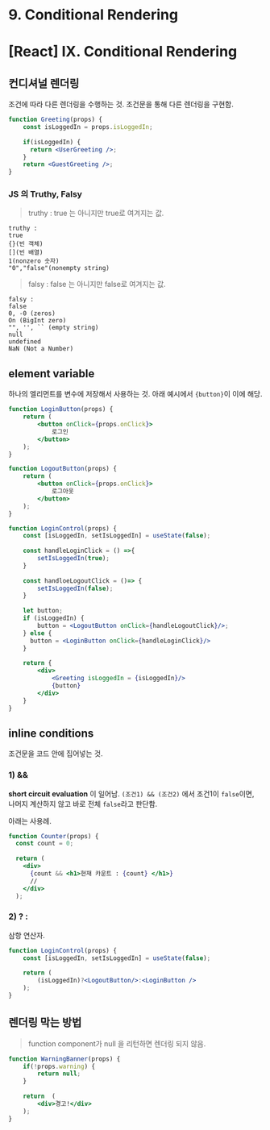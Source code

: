 # 9. Conditional Rendering

# [React] IX. Conditional Rendering

## 컨디셔널 렌더링
조건에 따라 다른 렌더링을 수행하는 것. 
조건문을 통해 다른 렌더링을 구현함.

```jsx
function Greeting(props) {
	const isLoggedIn = props.isLoggedIn;
  	
  	if(isLoggedIn) {
      return <UserGreeting />;
    }
  	return <GuestGreeting />;
}
```

### JS 의 Truthy, Falsy
>truthy : true 는 아니지만 true로 여겨지는 값.

```
truthy :
true
{}(빈 객체)
[](빈 배열)
1(nonzero 숫자)
"0","false"(nonempty string) 
```
>falsy : false 는 아니지만 false로 여겨지는 값.

```
falsy :
false
0, -0 (zeros)
On (BigInt zero)
"", '', `` (empty string)
null
undefined
NaN (Not a Number)
```

## element variable
하나의 엘리먼트를 변수에 저장해서 사용하는 것.
아래 예시에서 `{button}`이 이에 해당. 

```jsx
function LoginButton(props) {
	return (
    	<button onClick={props.onClick}>
        	로그인
        </button>
    );
}

function LogoutButton(props) {
	return (
    	<button onClick={props.onClick}>
        	로그아웃
        </button>
    );
}

function LoginControl(props) {
	const [isLoggedIn, setIsLoggedIn] = useState(false);
  	
  	const handleLoginClick = () =>{
    	setIsLoggedIn(true);
    }
    
    const handloeLogoutClick = ()=> {
    	setIsLoggedIn(false);
    }
    
    let button;
  	if (isLoggedIn) {
    	button = <LogoutButton onClick={handleLogoutClick}/>;
    } else {
      button = <LoginButton onClick={handleLoginClick}/>
    }
  
  	return {
    	<div>
        	<Greeting isLoggedIn = {isLoggedIn}/>
        	{button}	
        </div>
    }
}
```

## inline conditions
조건문을 코드 안에 집어넣는 것. 

### 1) &&

**short circuit evaluation** 이 일어남. 
`(조건1) && (조건2)` 에서 
조건1이 `false`이면, 나머지 계산하지 않고 바로 전체 `false`라고 판단함. 

아래는 사용례.
```jsx
function Counter(props) {
  const count = 0;
  
  return (
  	<div>
      {count && <h1>현재 카운트 : {count} </h1>}
      //
    </div>
  );
```

### 2) ? : 
삼항 연산자. 
```jsx
function LoginControl(props) {
	const [isLoggedIn, setIsLoggedIn] = useState(false);
  	
  	return (
    	(isLoggedIn)?<LogoutButton/>:<LoginButton />
    );
}
```

## 렌더링 막는 방법
> function component가 null 을 리턴하면 렌더링 되지 않음. 

```jsx
function WarningBanner(props) {
	if(!props.warning) {
    	return null;
    }
  
  	return  (
      	<div>경고!</div>
    );
}
```

